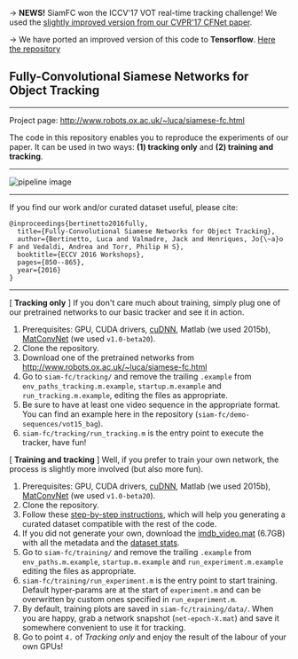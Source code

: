→  **NEWS!** SiamFC won the ICCV'17 VOT real-time tracking challenge! We used the [slightly improved version from our CVPR'17 CFNet paper](https://github.com/bertinetto/cfnet/blob/master/src/tracking/run_baseline5_evaluation.m).

→  We have ported an improved version of this code  to **Tensorflow**. [Here the repository](https://github.com/torrvision/siamfc-tf)

## Fully-Convolutional Siamese Networks for Object Tracking
- - - -
Project page: <http://www.robots.ox.ac.uk/~luca/siamese-fc.html>

The code in this repository enables you to reproduce the experiments of our paper.
It can be used in two ways: **(1) tracking only** and **(2) training and tracking**.
- - - -

![pipeline image][logo]

[logo]: http://www.robots.ox.ac.uk/~luca/stuff/siamesefc_conv-explicit_small.jpg "Pipeline image"
- - - -
If you find our work and/or curated dataset useful, please cite:
```
@inproceedings{bertinetto2016fully,
  title={Fully-Convolutional Siamese Networks for Object Tracking},
  author={Bertinetto, Luca and Valmadre, Jack and Henriques, Jo{\~a}o F and Vedaldi, Andrea and Torr, Philip H S},
  booktitle={ECCV 2016 Workshops},
  pages={850--865},
  year={2016}
}
```
- - - -

[ **Tracking only** ] If you don't care much about training, simply plug one of our pretrained networks to our basic tracker and see it in action.
  1. Prerequisites: GPU, CUDA drivers, [cuDNN](https://developer.nvidia.com/cudnn), Matlab (we used 2015b), [MatConvNet](http://www.vlfeat.org/matconvnet/install/) (we used `v1.0-beta20`).
  2. Clone the repository.
  3. Download one of the pretrained networks from <http://www.robots.ox.ac.uk/~luca/siamese-fc.html>
  4. Go to `siam-fc/tracking/` and remove the trailing `.example` from `env_paths_tracking.m.example`, `startup.m.example` and `run_tracking.m.example`, editing the files as appropriate.
  5. Be sure to have at least one video sequence in the appropriate format. You can find an example here in the repository (`siam-fc/demo-sequences/vot15_bag`).
  6. `siam-fc/tracking/run_tracking.m` is the entry point to execute the tracker, have fun!

 [ **Training and tracking** ] Well, if you prefer to train your own network, the process is slightly more involved (but also more fun).
  1. Prerequisites: GPU, CUDA drivers, [cuDNN](https://developer.nvidia.com/cudnn), Matlab (we used 2015b), [MatConvNet](http://www.vlfeat.org/matconvnet/install/) (we used `v1.0-beta20`).
  2. Clone the repository.
  3. Follow these [step-by-step instructions](https://github.com/bertinetto/siamese-fc/tree/master/ILSVRC15-curation), which will help you generating a curated dataset compatible with the rest of the code.  
  4. If you did not generate your own, download the [imdb_video.mat](http://bit.ly/imdb_video) (6.7GB) with all the metadata and the [dataset stats](http://bit.ly/imdb_video_stats).
  5. Go to `siam-fc/training/` and remove the trailing `.example` from `env_paths.m.example`, `startup.m.example` and `run_experiment.m.example` editing the files as appropriate.
  6. `siam-fc/training/run_experiment.m` is the entry point to start training. Default hyper-params are at the start of `experiment.m` and can be overwritten by custom ones specified in `run_experiment.m`.
  7. By default, training plots are saved in `siam-fc/training/data/`. When you are happy, grab a network snapshot (`net-epoch-X.mat`) and save it somewhere convenient to use it for tracking.
  8. Go to point `4.` of <i>Tracking only</i> and enjoy the result of the labour of your own GPUs!
	
